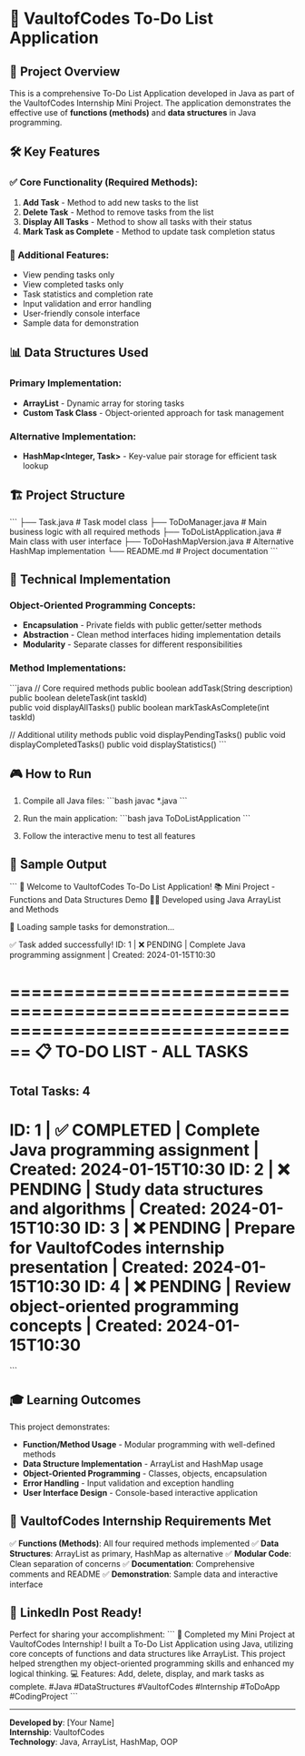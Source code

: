 # 🔹 VaultofCodes To-Do List Application

## 🚀 Project Overview
This is a comprehensive To-Do List Application developed in Java as part of the VaultofCodes Internship Mini Project. The application demonstrates the effective use of **functions (methods)** and **data structures** in Java programming.

## 🛠️ Key Features

### ✅ Core Functionality (Required Methods):
1. **Add Task** - Method to add new tasks to the list
2. **Delete Task** - Method to remove tasks from the list  
3. **Display All Tasks** - Method to show all tasks with their status
4. **Mark Task as Complete** - Method to update task completion status

### 🎯 Additional Features:
- View pending tasks only
- View completed tasks only
- Task statistics and completion rate
- Input validation and error handling
- User-friendly console interface
- Sample data for demonstration

## 📊 Data Structures Used

### Primary Implementation:
- **ArrayList<Task>** - Dynamic array for storing tasks
- **Custom Task Class** - Object-oriented approach for task management

### Alternative Implementation:
- **HashMap<Integer, Task>** - Key-value pair storage for efficient task lookup

## 🏗️ Project Structure

\`\`\`
├── Task.java                    # Task model class
├── ToDoManager.java            # Main business logic with all required methods
├── ToDoListApplication.java    # Main class with user interface
├── ToDoHashMapVersion.java     # Alternative HashMap implementation
└── README.md                   # Project documentation
\`\`\`

## 🔧 Technical Implementation

### Object-Oriented Programming Concepts:
- **Encapsulation** - Private fields with public getter/setter methods
- **Abstraction** - Clean method interfaces hiding implementation details
- **Modularity** - Separate classes for different responsibilities

### Method Implementations:
\`\`\`java
// Core required methods
public boolean addTask(String description)
public boolean deleteTask(int taskId)  
public void displayAllTasks()
public boolean markTaskAsComplete(int taskId)

// Additional utility methods
public void displayPendingTasks()
public void displayCompletedTasks()
public void displayStatistics()
\`\`\`

## 🎮 How to Run

1. Compile all Java files:
   \`\`\`bash
   javac *.java
   \`\`\`

2. Run the main application:
   \`\`\`bash
   java ToDoListApplication
   \`\`\`

3. Follow the interactive menu to test all features

## 📸 Sample Output

\`\`\`
🎯 Welcome to VaultofCodes To-Do List Application!
📚 Mini Project - Functions and Data Structures Demo
👨‍💻 Developed using Java ArrayList and Methods

🔄 Loading sample tasks for demonstration...

✅ Task added successfully!
   ID: 1 | ❌ PENDING | Complete Java programming assignment | Created: 2024-01-15T10:30

================================================================================
📋 TO-DO LIST - ALL TASKS
================================================================================
Total Tasks: 4
--------------------------------------------------------------------------------
ID: 1 | ✅ COMPLETED | Complete Java programming assignment | Created: 2024-01-15T10:30
ID: 2 | ❌ PENDING | Study data structures and algorithms | Created: 2024-01-15T10:30
ID: 3 | ❌ PENDING | Prepare for VaultofCodes internship presentation | Created: 2024-01-15T10:30
ID: 4 | ❌ PENDING | Review object-oriented programming concepts | Created: 2024-01-15T10:30
================================================================================
\`\`\`

## 🎓 Learning Outcomes

This project demonstrates:
- **Function/Method Usage** - Modular programming with well-defined methods
- **Data Structure Implementation** - ArrayList and HashMap usage
- **Object-Oriented Programming** - Classes, objects, encapsulation
- **Error Handling** - Input validation and exception handling
- **User Interface Design** - Console-based interactive application

## 📝 VaultofCodes Internship Requirements Met

✅ **Functions (Methods)**: All four required methods implemented
✅ **Data Structures**: ArrayList as primary, HashMap as alternative
✅ **Modular Code**: Clean separation of concerns
✅ **Documentation**: Comprehensive comments and README
✅ **Demonstration**: Sample data and interactive interface

## 🔗 LinkedIn Post Ready!

Perfect for sharing your accomplishment:
\`\`\`
🎯 Completed my Mini Project at VaultofCodes Internship!
I built a To-Do List Application using Java, utilizing core concepts of functions and data structures like ArrayList.
This project helped strengthen my object-oriented programming skills and enhanced my logical thinking.
💻 Features: Add, delete, display, and mark tasks as complete.
#Java #DataStructures #VaultofCodes #Internship #ToDoApp #CodingProject
\`\`\`

---
**Developed by**: [Your Name]  
**Internship**: VaultofCodes  
**Technology**: Java, ArrayList, HashMap, OOP
